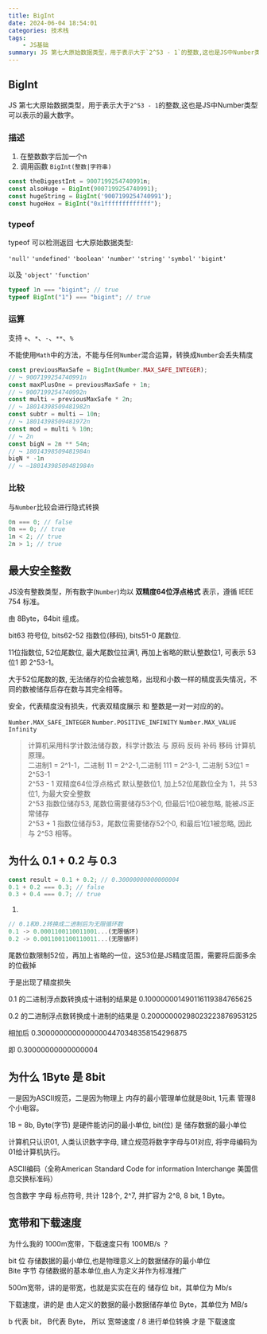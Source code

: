 ```yaml
---
title: BigInt
date: 2024-06-04 18:54:01
categories: 技术栈
tags:
    - JS基础
summary: JS 第七大原始数据类型，用于表示大于`2^53 - 1`的整数,这也是JS中Number类型可以表示的最大数字。
---
```


## BigInt

JS 第七大原始数据类型，用于表示大于`2^53 - 1`的整数,这也是JS中Number类型可以表示的最大数字。

### 描述

1. 在整数数字后加一个n
2. 调用函数 `BigInt(整数|字符串)`

```js
const theBiggestInt = 9007199254740991n;
const alsoHuge = BigInt(9007199254740991);
const hugeString = BigInt('9007199254740991');
const hugeHex = BigInt("0x1fffffffffffff");
```

### typeof
typeof 可以检测返回 七大原始数据类型:

`'null'` `'undefined'` `'boolean'` `'number'` `'string'` `'symbol'` `'bigint'`

以及 `'object'` `'function'`
```js
typeof 1n === "bigint"; // true
typeof BigInt("1") === "bigint"; // true
```

### 运算
支持 `+`、`*`、`-`、`**`、`%`

不能使用`Math`中的方法，不能与任何`Number`混合运算，转换成`Number`会丢失精度
```js
const previousMaxSafe = BigInt(Number.MAX_SAFE_INTEGER);
// ↪ 9007199254740991n
const maxPlusOne = previousMaxSafe + 1n;
// ↪ 9007199254740992n
const multi = previousMaxSafe * 2n;
// ↪ 18014398509481982n
const subtr = multi – 10n;
// ↪ 18014398509481972n
const mod = multi % 10n;
// ↪ 2n
const bigN = 2n ** 54n;
// ↪ 18014398509481984n
bigN * -1n
// ↪ –18014398509481984n
```

### 比较
与`Number`比较会进行隐式转换
```js
0n === 0; // false
0n == 0; // true
1n < 2; // true
2n > 1; // true
```

## 最大安全整数

JS没有整数类型，所有数字(`Number`)均以 __双精度64位浮点格式__ 表示，遵循 IEEE 754 标准。

由 8Byte，64bit 组成。

bit63 符号位, bits62-52 指数位(移码), bits51-0 尾数位.

11位指数位, 52位尾数位, 最大尾数位拉满1, 再加上省略的默认整数位1, 可表示 53位1 即 2^53-1。

大于52位尾数的数, 无法储存的位会被忽略，出现和小数一样的精度丢失情况，不同的数被储存后存在数与其完全相等。

安全，代表精度没有损失，代表双精度展示 和 整数是一对一对应的的。

`Number.MAX_SAFE_INTEGER` `Number.POSITIVE_INFINITY` `Number.MAX_VALUE` `Infinity`

> 计算机采用科学计数法储存数，科学计数法 与 原码 反码 补码 移码 计算机原理。  
> 二进制1 = 2^1-1，二进制 11 = 2^2-1,二进制 111 = 2^3-1, 二进制 53位1 = 2^53-1  
> 2^53 - 1 双精度64位浮点格式 默认整数位1, 加上52位尾数位全为 1，共 53位1, 为最大安全整数  
> 2^53     指数位储存53, 尾数位需要储存53个0, 但最后1位0被忽略, 能被JS正常储存  
> 2^53 + 1 指数位储存53，尾数位需要储存52个0, 和最后1位1被忽略, 因此与 2^53 相等。

## 为什么 0.1 + 0.2 与 0.3

```js
const result = 0.1 + 0.2; // 0.30000000000000004
0.1 + 0.2 === 0.3; // false
0.3 + 0.4 === 0.7; // true
```

1.

```js
// 0.1和0.2转换成二进制后为无限循环数
0.1 -> 0.0001100110011001...(无限循环)
0.2 -> 0.0011001100110011...(无限循环)
```

尾数位数限制52位，再加上省略的一位，这53位是JS精度范围，需要将后面多余的位截掉

于是出现了精度损失

0.1 的二进制浮点数转换成十进制的结果是 0.100000001490116119384765625

0.2 的二进制浮点数转换成十进制的结果是 0.20000000298023223876953125

相加后 0.30000000000000004470348358154296875

即 0.30000000000000004

## 为什么 1Byte 是 8bit

一是因为ASCII规范，二是因为物理上 内存的最小管理单位就是8bit, 1元素 管理8个小电容。

1B = 8b, Byte(字节) 是硬件能访问的最小单位, bit(位) 是 储存数据的最小单位

计算机只认识01, 人类认识数字字母, 建立规范将数字字母与01对应, 将字母编码为01给计算机执行。

ASCII编码（全称American Standard Code for information Interchange 美国信息交换标准码）

包含数字 字母 标点符号, 共计 128个, 2^7, 并扩容为 2^8, 8 bit, 1 Byte。

## 宽带和下载速度

为什么我的 1000m宽带，下载速度只有 100MB/s ？

bit  位   存储数据的最小单位,也是物理意义上的数据储存的最小单位  
Bite 字节 存储数据的基本单位,由人为定义并作为标准推广

500m宽带，讲的是带宽，也就是实实在在的 储存位 bit，其单位为 Mb/s

下载速度，讲的是 由人定义的数据的最小数据储存单位 Byte，其单位为 MB/s

b 代表 bit， B代表 Byte， 所以 宽带速度 / 8 进行单位转换 才是 下载速度

